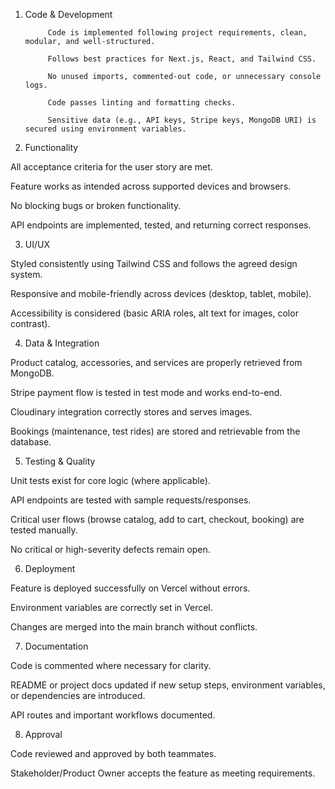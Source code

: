 1. Code & Development

            Code is implemented following project requirements, clean, modular, and well-structured.
            
            Follows best practices for Next.js, React, and Tailwind CSS.
            
            No unused imports, commented-out code, or unnecessary console logs.
            
            Code passes linting and formatting checks.
            
            Sensitive data (e.g., API keys, Stripe keys, MongoDB URI) is secured using environment variables.

2. Functionality

  All acceptance criteria for the user story are met.
  
  Feature works as intended across supported devices and browsers.
  
  No blocking bugs or broken functionality.
  
  API endpoints are implemented, tested, and returning correct responses.

3. UI/UX

  Styled consistently using Tailwind CSS and follows the agreed design system.
  
  Responsive and mobile-friendly across devices (desktop, tablet, mobile).
  
  Accessibility is considered (basic ARIA roles, alt text for images, color contrast).

4. Data & Integration

  Product catalog, accessories, and services are properly retrieved from MongoDB.
  
  Stripe payment flow is tested in test mode and works end-to-end.
  
  Cloudinary integration correctly stores and serves images.
  
  Bookings (maintenance, test rides) are stored and retrievable from the database.

5. Testing & Quality

  Unit tests exist for core logic (where applicable).
  
  API endpoints are tested with sample requests/responses.
  
  Critical user flows (browse catalog, add to cart, checkout, booking) are tested manually.
  
  No critical or high-severity defects remain open.

6. Deployment

  Feature is deployed successfully on Vercel without errors.
  
  Environment variables are correctly set in Vercel.
  
  Changes are merged into the main branch without conflicts.

7. Documentation

  Code is commented where necessary for clarity.
  
  README or project docs updated if new setup steps, environment variables, or dependencies are introduced.
  
  API routes and important workflows documented.

8. Approval

  Code reviewed and approved by both teammates.
  
  Stakeholder/Product Owner accepts the feature as meeting requirements.
